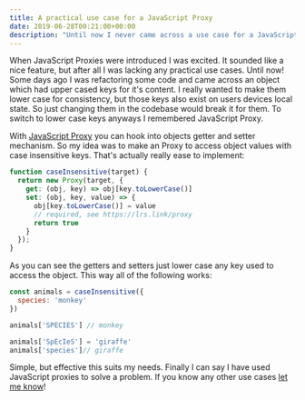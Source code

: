 ```yaml
---
title: A practical use case for a JavaScript Proxy
date: 2019-06-28T00:21:00+00:00
description: "Until now I never came across a use case for a JavaScript Proxy. In this case I'm using it to make all keys to access an object case insensitive."
---
```


When JavaScript Proxies were introduced I was excited. It sounded like a nice feature, but after all I was lacking any practical use cases. Until now! Some days ago I was refactoring some code and came across an object which had upper cased keys for it's content. I really wanted to make them lower case for consistency, but those keys also exist on users devices local state. So just changing them in the codebase would break it for them. To switch to lower case keys anyways I remembered JavaScript Proxy.

With [JavaScript Proxy](https://developer.mozilla.org/en-US/docs/Web/JavaScript/Reference/Global_Objects/Proxy) you can hook into objects getter and setter mechanism. So my idea was to make an Proxy to access object values with case insensitive keys. That's actually really ease to implement:

```JavaScript
function caseInsensitive(target) {
  return new Proxy(target, {
    get: (obj, key) => obj[key.toLowerCase()]
    set: (obj, key, value) => {
      obj[key.toLowerCase()] = value
      // required, see https://lrs.link/proxy
      return true
    }
  });
}
```

As you can see the getters and setters just lower case any key used to access the object. This way all of the following works:

```JavaScript
const animals = caseInsensitive({
  species: 'monkey'
})

animals['SPECIES'] // monkey

animals['SpEcIeS'] = 'giraffe'
animals['species']// giraffe
```

Simple, but effective this suits my needs. Finally I can say I have used JavaScript proxies to solve a problem. If you know any other use cases [let me know](/contact)!
